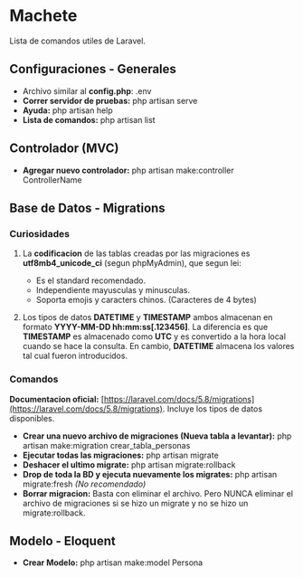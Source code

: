 # Machete

Lista de comandos utiles de Laravel.

## Configuraciones - Generales

- Archivo similar al **config.php**: .env
- **Correr servidor de pruebas:** php artisan serve
- **Ayuda:** php artisan help <comando>
- **Lista de comandos:** php artisan list

## Controlador (MVC)

- **Agregar nuevo controlador:** php artisan make:controller ControllerName

## Base de Datos - Migrations

### Curiosidades

1. La **codificacion** de las tablas creadas por las migraciones es **utf8mb4_unicode_ci** (segun phpMyAdmin), que segun lei:

   - Es el standard recomendado.
   - Independiente mayusculas y minusculas.
   - Soporta emojis y caracters chinos. (Caracteres de 4 bytes)

1. Los tipos de datos **DATETIME** y **TIMESTAMP** ambos almacenan en formato **YYYY-MM-DD hh:mm:ss[.123456]**. La diferencia es que **TIMESTAMP** es almacenado como **UTC** y es convertido a la hora local cuando se hace la consulta. En cambio, **DATETIME** almacena los valores tal cual fueron introducidos.

### Comandos

**Documentacion oficial:** [https://laravel.com/docs/5.8/migrations](https://laravel.com/docs/5.8/migrations). Incluye los tipos de datos disponibles.

- **Crear una nuevo archivo de migraciones (Nueva tabla a levantar):** php artisan make:migration crear_tabla_personas
- **Ejecutar todas las migraciones:** php artisan migrate
- **Deshacer el ultimo migrate:**  php artisan migrate:rollback
- **Drop de toda la BD y ejecuta nuevamente los migrates:** php artisan migrate:fresh  *(No recomendado)*
- **Borrar migracion:** Basta con eliminar el archivo. Pero NUNCA eliminar el archivo de migraciones si se hizo un migrate y no se hizo un migrate:rollback.

## Modelo - Eloquent

- **Crear Modelo:** php artisan make:model Persona
